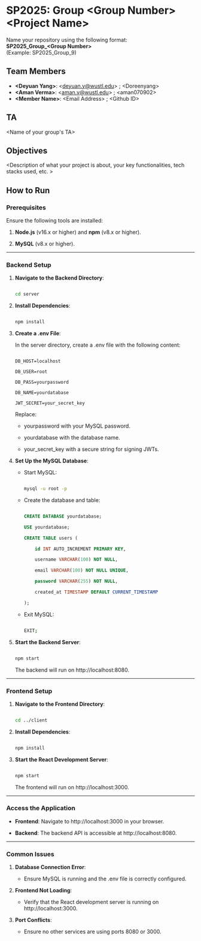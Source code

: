 # SP2025: Group &lt;Group Number&gt; &lt;Project Name&gt;

Name your repository using the following format:  
**SP2025_Group_&lt;Group Number&gt;**  
(Example: SP2025_Group_9)

## Team Members
- **&lt;Deyuan Yang&gt;**: &lt;deyuan.y@wustl.edu&gt; ; &lt;Doreenyang&gt;
- **&lt;Aman Verma&gt;**: &lt;aman.v@wustl.edu&gt; ; &lt;aman070902&gt;
- **&lt;Member Name&gt;**: &lt;Email Address&gt; ; &lt;Github ID&gt;

## TA
&lt;Name of your group's TA&gt;

## Objectives
&lt;Description of what your project is about, your key functionalities, tech stacks used, etc. &gt;

## How to Run
### Prerequisites

Ensure the following tools are installed:

1. **Node.js** (v16.x or higher) and **npm** (v8.x or higher).

2. **MySQL** (v8.x or higher).

---

### Backend Setup

1. **Navigate to the Backend Directory**:

   ```bash

   cd server

   ```

2. **Install Dependencies**:

   ```bash

   npm install

   ```

3. **Create a .env File**:

   In the server directory, create a .env file with the following content:

   ```

   DB_HOST=localhost

   DB_USER=root

   DB_PASS=yourpassword

   DB_NAME=yourdatabase

   JWT_SECRET=your_secret_key

   ```

   Replace:

   - yourpassword with your MySQL password.

   - yourdatabase with the database name.

   - your_secret_key with a secure string for signing JWTs.

4. **Set Up the MySQL Database**:

   - Start MySQL:

     ```bash

     mysql -u root -p

     ```

   - Create the database and table:

     ```sql

     CREATE DATABASE yourdatabase;

     USE yourdatabase;

     CREATE TABLE users (

         id INT AUTO_INCREMENT PRIMARY KEY,

         username VARCHAR(100) NOT NULL,

         email VARCHAR(100) NOT NULL UNIQUE,

         password VARCHAR(255) NOT NULL,

         created_at TIMESTAMP DEFAULT CURRENT_TIMESTAMP

     );

     ```

   - Exit MySQL:

     ```bash

     EXIT;

     ```

5. **Start the Backend Server**:

   ```bash

   npm start

   ```

   The backend will run on http://localhost:8080.

---

### Frontend Setup

1. **Navigate to the Frontend Directory**:

   ```bash

   cd ../client

   ```

2. **Install Dependencies**:

   ```bash

   npm install

   ```

3. **Start the React Development Server**:

   ```bash

   npm start

   ```

   The frontend will run on http://localhost:3000.

---

### Access the Application

- **Frontend**: Navigate to http://localhost:3000 in your browser.

- **Backend**: The backend API is accessible at http://localhost:8080.

---

### Common Issues

1. **Database Connection Error**:

   - Ensure MySQL is running and the .env file is correctly configured.

2. **Frontend Not Loading**:

   - Verify that the React development server is running on http://localhost:3000.

3. **Port Conflicts**:

   - Ensure no other services are using ports 8080 or 3000.

``` 
